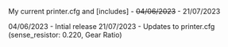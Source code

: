 My current printer.cfg and [includes] - ~~04/06/2023~~ - 21/07/2023

04/06/2023 - Intial release
21/07/2023 - Updates to printer.cfg (sense_resistor: 0.220, Gear Ratio)
